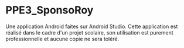 # PPE3_SponsoRoy
Une application Android faites sur Android Studio.
Cette application est réalisé dans le cadre d'un projet scolaire, son utilisation est purement professionnelle et aucune copie ne sera toléré.
